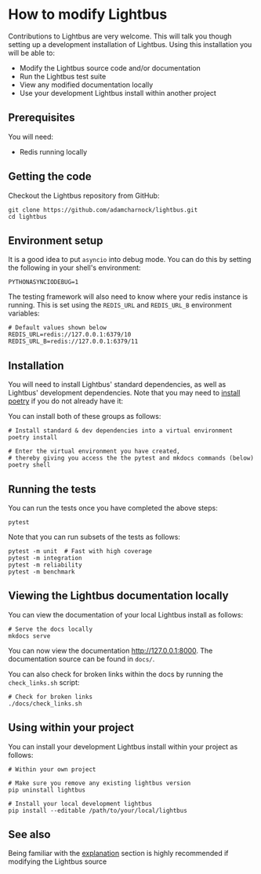 # How to modify Lightbus

Contributions to Lightbus are very welcome. This will talk you though setting up a 
development installation of Lightbus. Using this installation you will be able to:

* Modify the Lightbus source code and/or documentation
* Run the Lightbus test suite
* View any modified documentation locally
* Use your development Lightbus install within another project 

## Prerequisites

You will need:

* Redis running locally

## Getting the code

Checkout the Lightbus repository from GitHub:

    git clone https://github.com/adamcharnock/lightbus.git
    cd lightbus

## Environment setup

It is a good idea to put `asyncio` into debug mode. You can do this by setting the following in 
your shell's environment:

    PYTHONASYNCIODEBUG=1 

The testing framework will also need to know where your redis instance is running.
This is set using the `REDIS_URL` and `REDIS_URL_B` environment variables:
    
    # Default values shown below
    REDIS_URL=redis://127.0.0.1:6379/10
    REDIS_URL_B=redis://127.0.0.1:6379/11

## Installation

You will need to install Lightbus' standard dependencies, as well as Lightbus' development 
dependencies. Note that you may need to [install poetry](https://poetry.eustace.io/docs/#installation) 
if you do not already have it: 

You can install both of these groups as follows:
    
    # Install standard & dev dependencies into a virtual environment
    poetry install
    
    # Enter the virtual environment you have created,
    # thereby giving you access the the pytest and mkdocs commands (below)
    poetry shell

## Running the tests

You can run the tests once you have completed the above steps:

    pytest

Note that you can run subsets of the tests as follows:

    pytest -m unit  # Fast with high coverage
    pytest -m integration
    pytest -m reliability
    pytest -m benchmark

## Viewing the Lightbus documentation locally

You can view the documentation of your local Lightbus install as follows:
    
    # Serve the docs locally
    mkdocs serve 

You can now view the documentation http://127.0.0.1:8000. 
The documentation source can be found in `docs/`.

You can also check for broken links within the docs by running the 
`check_links.sh` script:
    
    # Check for broken links
    ./docs/check_links.sh

## Using within your project

You can install your development Lightbus install within your 
project as follows:

    # Within your own project
    
    # Make sure you remove any existing lightbus version
    pip uninstall lightbus
    
    # Install your local development lightbus
    pip install --editable /path/to/your/local/lightbus

## See also

Being familiar with the [explanation](../explanation/index.md) section is highly recommended 
if modifying the Lightbus source
